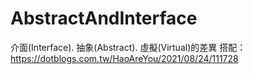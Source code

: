 # AbstractAndInterface
介面(Interface). 抽象(Abstract). 虛擬(Virtual)的差異
搭配：https://dotblogs.com.tw/HaoAreYou/2021/08/24/111728
